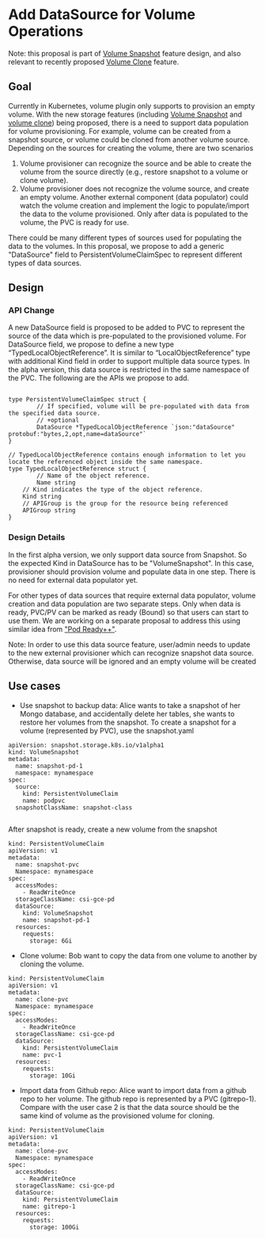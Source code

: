# Add DataSource for Volume Operations 

Note: this proposal is part of [Volume Snapshot](https://github.com/kubernetes/community/pull/2335) feature design, and also relevant to recently proposed [Volume Clone](https://github.com/kubernetes/community/pull/2533) feature. 

## Goal
Currently in Kubernetes, volume plugin only supports to provision an empty volume. With the new storage features (including [Volume Snapshot](https://github.com/kubernetes/community/pull/2335) and [volume clone](https://github.com/kubernetes/community/pull/2533)) being proposed, there is a need to support data population for volume provisioning. For example, volume can be created from a snapshot source, or volume could be cloned from another volume source. Depending on the sources for creating the volume, there are two scenarios
1. Volume provisioner can recognize the source and be able to create the volume from the source directly (e.g., restore snapshot to a volume or clone volume).
2. Volume provisioner does not recognize the volume source, and create an empty volume. Another external component (data populator) could watch the volume creation and implement the logic to populate/import the data to the volume provisioned. Only after data is populated to the volume, the PVC is ready for use.

There could be many different types of sources used for populating the data to the volumes. In this proposal, we propose to add a generic "DataSource" field to PersistentVolumeClaimSpec to represent different types of data sources.

## Design
### API Change
A new DataSource field is proposed to be added to PVC to represent the source of the data which is pre-populated to the provisioned volume. For DataSource field, we propose to define a new type “TypedLocalObjectReference”. It is similar to “LocalObjectReference” type with additional Kind field in order to support multiple data source types. In the alpha version, this data source is restricted in the same namespace of the PVC. The following are the APIs we propose to add.

```

type PersistentVolumeClaimSpec struct {
        // If specified, volume will be pre-populated with data from the specified data source.
        // +optional
        DataSource *TypedLocalObjectReference `json:"dataSource" protobuf:"bytes,2,opt,name=dataSource"`
}

// TypedLocalObjectReference contains enough information to let you locate the referenced object inside the same namespace.
type TypedLocalObjectReference struct {
        // Name of the object reference.
        Name string
	// Kind indicates the type of the object reference.
	Kind string
	// APIGroup is the group for the resource being referenced
	APIGroup string
}

```
### Design Details
In the first alpha version, we only support data source from Snapshot. So the expected Kind in DataSource has to be "VolumeSnapshot". In this case, provisioner should provision volume and populate data in one step. There is no need for external data populator yet. 

For other types of data sources that require external data populator, volume creation and data population are two separate steps. Only when data is ready, PVC/PV can be marked as ready (Bound) so that users can start to use them. We are working on a separate proposal to address this using similar idea from ["Pod Ready++"](https://github.com/kubernetes/community/blob/master/keps/sig-network/0007-pod-ready%2B%2B.md).

Note: In order to use this data source feature, user/admin needs to update to the new external provisioner which can recognize snapshot data source. Otherwise, data source will be ignored and an empty volume will be created

## Use cases
* Use snapshot to backup data: Alice wants to take a snapshot of her Mongo database, and accidentally delete her tables, she wants to restore her volumes from the snapshot.
To create a snapshot for a volume (represented by PVC), use the snapshot.yaml

```
apiVersion: snapshot.storage.k8s.io/v1alpha1
kind: VolumeSnapshot
metadata:
  name: snapshot-pd-1
  namespace: mynamespace
spec:
  source:
    kind: PersistentVolumeClaim
    name: podpvc
  snapshotClassName: snapshot-class
 
 ```
 After snapshot is ready, create a new volume from the snapshot

```
kind: PersistentVolumeClaim
apiVersion: v1
metadata:
  name: snapshot-pvc
  Namespace: mynamespace
spec:
  accessModes:
    - ReadWriteOnce
  storageClassName: csi-gce-pd
  dataSource:
    kind: VolumeSnapshot
    name: snapshot-pd-1
  resources:
    requests:
      storage: 6Gi
```

* Clone volume: Bob want to copy the data from one volume to another by cloning the volume.

```
kind: PersistentVolumeClaim
apiVersion: v1
metadata:
  name: clone-pvc
  Namespace: mynamespace
spec:
  accessModes:
    - ReadWriteOnce
  storageClassName: csi-gce-pd
  dataSource:
    kind: PersistentVolumeClaim
    name: pvc-1
  resources:
    requests:
      storage: 10Gi  
```

* Import data from Github repo: Alice want to import data from a github repo to her volume. The github repo is represented by a PVC (gitrepo-1). Compare with the user case 2 is that the data source should be the same kind of volume as the provisioned volume for cloning.

```
kind: PersistentVolumeClaim
apiVersion: v1
metadata:
  name: clone-pvc
  Namespace: mynamespace
spec:
  accessModes:
    - ReadWriteOnce
  storageClassName: csi-gce-pd
  dataSource:
    kind: PersistentVolumeClaim
    name: gitrepo-1
  resources:
    requests:
      storage: 100Gi
```


 
 
